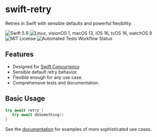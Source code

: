 # swift-retry

Retries in Swift with sensible defaults and powerful flexibility.

![Swift 5.9](https://img.shields.io/badge/swift-v5.9-%23F05138)
![Linux, visionOS 1, macOS 13, iOS 16, tvOS 16, watchOS 9](https://img.shields.io/badge/platform-Linux%20%7C%20visionOS%201%20%7C%20macOS%2013%20%7C%20iOS%2016%20%7C%20tvOS%2016%20%7C%20watchOS%209-blue)
![MIT License](https://img.shields.io/github/license/fumoboy007/swift-retry)
![Automated Tests Workflow Status](https://img.shields.io/github/actions/workflow/status/fumoboy007/swift-retry/tests.yml?event=push&label=tests)

## Features

- Designed for [Swift Concurrency](https://docs.swift.org/swift-book/documentation/the-swift-programming-language/concurrency/).
- Sensible default retry behavior.
- Flexible enough for any use case.
- Comprehensive tests and documentation.

## Basic Usage

```swift
try await retry {
   try await doSomething()
}
```

See the [documentation](https://fumoboy007.github.io/swift-retry/documentation/retry/) for examples of more sophisticated use cases.
